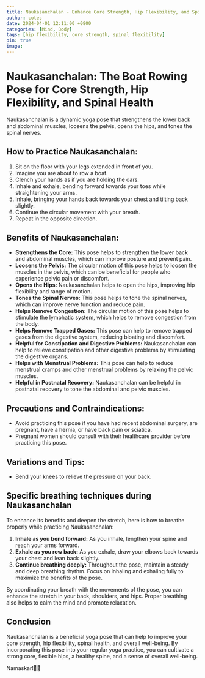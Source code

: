 ```yaml
---
title: Naukasanchalan - Enhance Core Strength, Hip Flexibility, and Spinal Health with Boat Rowing Pose
author: cotes
date: 2024-04-01 12:11:00 +0800
categories: [Mind, Body]
tags: [hip flexibility, core strength, spinal flexibility] 
pin: true
image: 
---
```


# Naukasanchalan: The Boat Rowing Pose for Core Strength, Hip Flexibility, and Spinal Health

Naukasanchalan is a dynamic yoga pose that strengthens the lower back and abdominal muscles, loosens the pelvis, opens the hips, and tones the spinal nerves.

## How to Practice Naukasanchalan:

1. Sit on the floor with your legs extended in front of you.
2. Imagine you are about to row a boat.
3. Clench your hands as if you are holding the oars.
4. Inhale and exhale, bending forward towards your toes while straightening your arms.
5. Inhale, bringing your hands back towards your chest and tilting back slightly.
6. Continue the circular movement with your breath.
7. Repeat in the opposite direction.

## Benefits of Naukasanchalan:

- **Strengthens the Core:** This pose helps to strengthen the lower back and abdominal muscles, which can improve posture and prevent pain.
- **Loosens the Pelvis:** The circular motion of this pose helps to loosen the muscles in the pelvis, which can be beneficial for people who experience pelvic pain or discomfort.
- **Opens the Hips:** Naukasanchalan helps to open the hips, improving hip flexibility and range of motion.
- **Tones the Spinal Nerves:** This pose helps to tone the spinal nerves, which can improve nerve function and reduce pain.
- **Helps Remove Congestion:** The circular motion of this pose helps to stimulate the lymphatic system, which helps to remove congestion from the body.
- **Helps Remove Trapped Gases:** This pose can help to remove trapped gases from the digestive system, reducing bloating and discomfort.
- **Helpful for Constipation and Digestive Problems:** Naukasanchalan can help to relieve constipation and other digestive problems by stimulating the digestive organs.
- **Helps with Menstrual Problems:** This pose can help to reduce menstrual cramps and other menstrual problems by relaxing the pelvic muscles.
- **Helpful in Postnatal Recovery:** Naukasanchalan can be helpful in postnatal recovery to tone the abdominal and pelvic muscles.

## Precautions and Contraindications:

- Avoid practicing this pose if you have had recent abdominal surgery, are pregnant, have a hernia, or have back pain or sciatica.
- Pregnant women should consult with their healthcare provider before practicing this pose.

## Variations and Tips:

- Bend your knees to relieve the pressure on your back.

## Specific breathing techniques during Naukasanchalan

To enhance its benefits and deepen the stretch, here is how to breathe properly while practicing Naukasanchalan:

1. **Inhale as you bend forward:** As you inhale, lengthen your spine and reach your arms forward.
2. **Exhale as you row back:** As you exhale, draw your elbows back towards your chest and lean back slightly.
3. **Continue breathing deeply:** Throughout the pose, maintain a steady and deep breathing rhythm. Focus on inhaling and exhaling fully to maximize the benefits of the pose.

By coordinating your breath with the movements of the pose, you can enhance the stretch in your back, shoulders, and hips. Proper breathing also helps to calm the mind and promote relaxation.

## Conclusion

Naukasanchalan is a beneficial yoga pose that can help to improve your core strength, hip flexibility, spinal health, and overall well-being. By incorporating this pose into your regular yoga practice, you can cultivate a strong core, flexible hips, a healthy spine, and a sense of overall well-being.

Namaskar!🙏✨